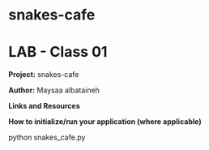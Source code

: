 
# snakes-cafe
# LAB - Class 01
**Project:** snakes-cafe


**Author:** Maysaa albataineh 


**Links and Resources**



**How to initialize/run your application (where applicable)**


 python snakes_cafe.py

